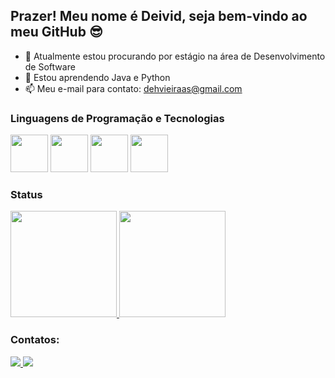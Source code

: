## Prazer! Meu nome é Deivid, seja bem-vindo ao meu GitHub 😎

- 🔭 Atualmente estou procurando por estágio na área de Desenvolvimento de Software
- 🌱 Estou aprendendo Java e Python
- 📫 Meu e-mail para contato: dehvieiraas@gmail.com

### Linguagens de Programação e Tecnologias
<div>
  <img src="https://cdn.jsdelivr.net/gh/devicons/devicon/icons/python/python-original.svg" width='60'/>
  <img src="https://cdn.jsdelivr.net/gh/devicons/devicon/icons/java/java-original.svg" width="60"/>
  <img src="https://cdn.jsdelivr.net/gh/devicons/devicon/icons/html5/html5-original.svg" width="60"/>
  <img src="https://cdn.jsdelivr.net/gh/devicons/devicon/icons/css3/css3-original.svg" width="60"/>
</div>

### Status
<div>
  <a/ href="https://github.com/dvieirazzy">
    <img height='170cm' src="https://github-readme-stats.vercel.app/api/top-langs/?username=dvieirazzy&theme=dark"/>
    <img height='170cm' src="https://github-readme-stats.vercel.app/api?username=dvieirazzy&show_icons=true&theme=dark"/>
  </a>
</div>

### Contatos:
<div>
  <a/ href="https://www.linkedin.com/in/deivid-vieira/">
    <img src="https://img.shields.io/badge/LinkedIn-0077B5?style=for-the-badge&logo=linkedin&logoColor=white">
  </a>
  <a/ href="https://www.instagram.com/dvieirazzy/">
    <img src="https://img.shields.io/badge/Instagram-E4405F?style=for-the-badge&logo=instagram&logoColor=white">
  </a>
</div>
